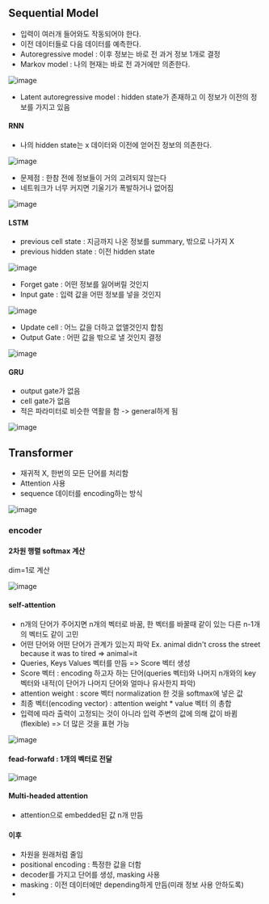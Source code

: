 ## Sequential Model
* 입력이 여러개 들어와도 작동되어야 한다.
* 이전 데이터들로 다음 데이터를 예측한다.
* Autoregressive model : 이후 정보는 바로 전 과거 정보 1개로 결정
* Markov model : 나의 현재는 바로 전 과거에만 의존한다.

![image](https://user-images.githubusercontent.com/63588046/152907275-ac2c2cc8-0f0c-4372-b37e-bb14e0aa820f.png)

* Latent autoregressive model : hidden state가 존재하고 이 정보가 이전의 정보를 가지고 있음


#### RNN
* 나의 hidden state는 x 데이터와 이전에 얻어진 정보의 의존한다.


![image](https://user-images.githubusercontent.com/63588046/152907554-bb0935ba-0e4d-4737-b965-e349fa89414e.png)

* 문제점 : 한참 전에 정보들이 거의 고려되지 않는다
* 네트워크가 너무 커지면 기울기가 폭발하거나 없어짐


![image](https://user-images.githubusercontent.com/63588046/152907914-4b7fef36-d6a1-4b2b-8534-69a8a128ccfa.png)

#### LSTM

* previous cell state : 지금까지 나온 정보를 summary, 밖으로 나가지 X
* previous hidden state : 이전 hidden state


![image](https://user-images.githubusercontent.com/63588046/152908654-299da717-3bcc-407b-a97b-f726202a39ae.png)

* Forget gate : 어떤 정보를 잃어버릴 것인지
* Input gate : 입력 값을 어떤 정보를 넣을 것인지


![image](https://user-images.githubusercontent.com/63588046/152908429-b534bca1-0720-46b1-bb6a-7dc667960ec6.png)

* Update cell : 어느 값을 더하고 없앨것인지 합침
* Output Gate : 어떤 값을 밖으로 낼 것인지 결정


![image](https://user-images.githubusercontent.com/63588046/152908552-48ca1eca-4e50-4826-81e0-64c4d012247d.png)

#### GRU
* output gate가 없음
* cell gate가 없음
* 적은 파라미터로 비슷한 역활을 함 -> general하게 됨


![image](https://user-images.githubusercontent.com/63588046/152908979-5945d089-fc65-4001-b0c5-4ac0f7a65a71.png)


## Transformer
* 재귀적 X, 한번의 모든 단어를 처리함
* Attention 사용
* sequence 데이터를 encoding하는 방식

![image](https://user-images.githubusercontent.com/63588046/152920957-17ee561d-d332-4683-ba46-8698d2ea01e7.png)


### encoder
#### 2차원 행렬 softmax 계산
dim=1로 계산

![image](https://user-images.githubusercontent.com/63588046/153328193-b7e3c523-f36b-4c77-b08c-52f714d81753.png)



#### self-attention
* n개의 단어가 주어지면 n개의 벡터로 바꿈, 한 벡터를 바꿀때 같이 있는 다른 n-1개의 벡터도 같이 고민
* 어떤 단어와 어떤 단어가 관계가 있는지 파악 Ex. animal didn't cross the street because it was to tired => animal=it
* Queries, Keys Values 벡터를 만듬 => Score 벡터 생성
* Score 벡터 : encoding 하고자 하는 단어(queries 벡터)와 나머지 n개와의 key 벡터와 내적(이 단어가 나머지 단어와 얼마나 유사한지 파악)
* attention weight : score 벡터 normalization 한 것을 softmax에 넣은 값
* 최종 벡터(encoding vector) : attention weight * value 벡터 의 총합   
* 입력에 따라 출력이 고정되는 것이 아니라 입력 주변의 값에 의해 값이 바뀜(flexible)  => 더 많은 것을 표현 가능


![image](https://user-images.githubusercontent.com/63588046/152923993-a1e1693d-fe5e-49ea-a4b6-0fa60cef7114.png)

#### fead-forwafd : 1개의 벡터로 전달
![image](https://user-images.githubusercontent.com/63588046/152921268-80da2936-97e4-44f8-b45d-11041ddc6c18.png)


#### Multi-headed attention
* attention으로 embedded된 값 n개 만듬


#### 이후
* 차원을 원래처럼 줄임
* positional encoding : 특정한 값을 더함
* decoder를 가지고 단어를 생성, masking 사용
* masking : 이전 데이터에만 depending하게 만듬(미래 정보 사용 안하도록)
* 
